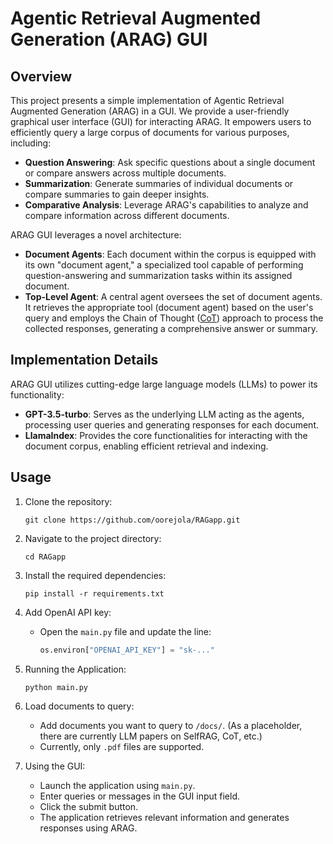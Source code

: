 # Agentic Retrieval Augmented Generation (ARAG) GUI

## Overview
This project presents a simple implementation of Agentic Retrieval Augmented Generation (ARAG) in a GUI. We provide a user-friendly graphical user interface (GUI) for interacting ARAG. It empowers users to efficiently query a large corpus of documents for various purposes, including:

* **Question Answering**: Ask specific questions about a single document or compare answers across multiple documents.
* **Summarization**: Generate summaries of individual documents or compare summaries to gain deeper insights.
* **Comparative Analysis**: Leverage ARAG's capabilities to analyze and compare information across different documents.

ARAG GUI leverages a novel architecture:

* **Document Agents**: Each document within the corpus is equipped with its own "document agent," a specialized tool capable of performing question-answering and summarization tasks within its assigned document.
* **Top-Level Agent**: A central agent oversees the set of document agents. It retrieves the appropriate tool (document agent) based on the user's query and employs the Chain of Thought ([CoT](https://arxiv.org/abs/2201.11903)) approach to process the collected responses, generating a comprehensive answer or summary.

## Implementation Details
ARAG GUI utilizes cutting-edge large language models (LLMs) to power its functionality:

* **GPT-3.5-turbo**: Serves as the underlying LLM acting as the agents, processing user queries and generating responses for each document.
* **LlamaIndex**: Provides the core functionalities for interacting with the document corpus, enabling efficient retrieval and indexing.

## Usage

1. Clone the repository:
   ```
   git clone https://github.com/oorejola/RAGapp.git
   ```

2. Navigate to the project directory:
   ```
   cd RAGapp
   ```

3. Install the required dependencies:
   ```
   pip install -r requirements.txt
   ```

4. Add OpenAI API key:
   * Open the `main.py` file and update the line:
     ```python
     os.environ["OPENAI_API_KEY"] = "sk-..."
     ```

5. Running the Application:
   ```
   python main.py
   ```

6. Load documents to query:
   * Add documents you want to query to `/docs/`. (As a placeholder, there are currently LLM papers on SelfRAG, CoT, etc.)
   * Currently, only `.pdf` files are supported.

7. Using the GUI:
   * Launch the application using `main.py`.
   * Enter queries or messages in the GUI input field.
   * Click the submit button.
   * The application retrieves relevant information and generates responses using ARAG.